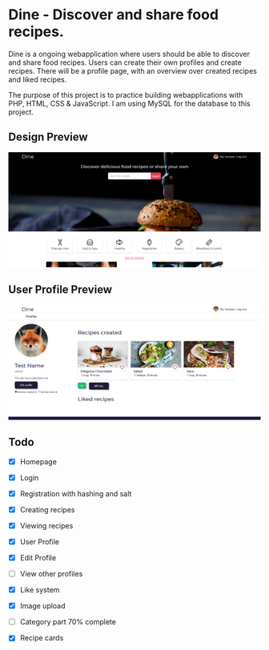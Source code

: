 # Dine - Discover and share food recipes. 
Dine is a ongoing webapplication where users should be able to discover and share food recipes. Users can create their own profiles and create recipes. There will be a profile page, with an overview over created recipes and liked recipes.  

The purpose of this project is to practice building webapplications with PHP, HTML, CSS & JavaScript. I am using MySQL for the database to this project. 

## Design Preview
![Design preview ](public/img/preview3.png)

## User Profile Preview
![Design preview ](public/img/preview-profile.png)

## Todo
- [x] Homepage
- [x] Login
- [x] Registration with hashing and salt
- [x] Creating recipes
- [x] Viewing recipes
- [x] User Profile
- [x] Edit Profile
- [ ] View other profiles
- [x] Like system
- [x] Image upload
- [ ] Category part 70% complete
- [x] Recipe cards

